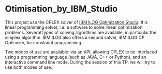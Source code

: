 # Otimisation_by_IBM_Studio

This project use the CPLEX solver of [IBM ILOG Optimization Studio](https://www.ibm.com/products/ilog-cplex-optimization-studio). It is linear programming solver, i.e. a software to solve linear optimization problems. Several types of solving algorithms are available, in particular the simplex algorithm. IBM ILOG also offers a second solver, IBM ILOG CP Optimizer, for constraint programming.

Two modes of use are available: via an API, allowing CPLEX to be interfaced using a programming language (such as JAVA, C++ or Python), and an interactive command line mode. During the session of this TP, we will try to use both modes of use.
